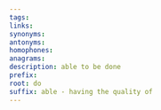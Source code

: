 ```yaml
---
tags: 
links: 
synonyms: 
antonyms: 
homophones: 
anagrams: 
description: able to be done
prefix: 
root: do
suffix: able - having the quality of
---
```

